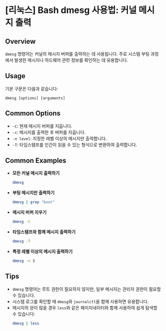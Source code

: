 # [리눅스] Bash dmesg 사용법: 커널 메시지 출력

## Overview
`dmesg` 명령어는 커널의 메시지 버퍼를 출력하는 데 사용됩니다. 주로 시스템 부팅 과정에서 발생한 메시지나 하드웨어 관련 정보를 확인하는 데 유용합니다.

## Usage
기본 구문은 다음과 같습니다:
```
dmesg [options] [arguments]
```

## Common Options
- `-C`: 현재 메시지 버퍼를 지웁니다.
- `-c`: 메시지를 출력한 후 버퍼를 지웁니다.
- `-n level`: 지정한 레벨 이상의 메시지만 출력합니다.
- `-T`: 타임스탬프를 인간이 읽을 수 있는 형식으로 변환하여 출력합니다.

## Common Examples
- **모든 커널 메시지 출력하기**
  ```bash
  dmesg
  ```

- **부팅 메시지만 출력하기**
  ```bash
  dmesg | grep "boot"
  ```

- **메시지 버퍼 지우기**
  ```bash
  dmesg -C
  ```

- **타임스탬프와 함께 메시지 출력하기**
  ```bash
  dmesg -T
  ```

- **특정 레벨 이상의 메시지 출력하기**
  ```bash
  dmesg -n 3
  ```

## Tips
- `dmesg` 명령어는 루트 권한이 필요하지 않지만, 일부 메시지는 관리자 권한이 필요할 수 있습니다.
- 시스템 로그를 확인할 때 `dmesg`와 `journalctl`을 함께 사용하면 유용합니다.
- 메시지의 양이 많을 경우 `less`와 같은 페이지네이터와 함께 사용하여 쉽게 탐색할 수 있습니다:
  ```bash
  dmesg | less
  ```